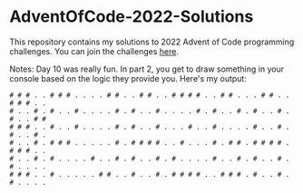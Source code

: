 # AdventOfCode-2022-Solutions

This repository contains my solutions to 2022 Advent of Code programming challenges. 
You can join the challenges [here](https://adventofcode.com/).

Notes:
Day 10 was really fun. In part 2, you get to draw something in your console based on the logic they provide you. Here's my output:
```
# # # . . # # # . . . . # # . . # # . . # # # # . . # # . . . # # . . # # # . . 
# . . # . # . . # . . . . # . # . . # . . . . # . # . . # . # . . # . # . . # # 
# # # . . # . . # . . . . # . # . . # . . . # . . # . . . . # . . # . # . . # . 
# . . # . # # # . . . . . # . # # # # . . # . . . # . # # . # # # # . # # # . . 
# . . # . # . . . . # . . # . # . . # . # . . . . # . . # . # . . # . # . . . . 
# # # . . # . . . . . # # . . # . . # . # # # # . . # # # . # . . # . # . . . . 
```